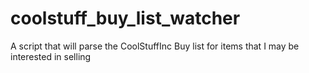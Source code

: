 # coolstuff_buy_list_watcher
A script that will parse the CoolStuffInc Buy list for items that I may be interested in selling
